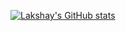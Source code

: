 [![Lakshay's GitHub stats](https://github-readme-stats.vercel.app/api?username=Lucky0108&show_icons=true&count_private=true&line_height=30)](https://github.com/Lucky0108/Lucky0108)
